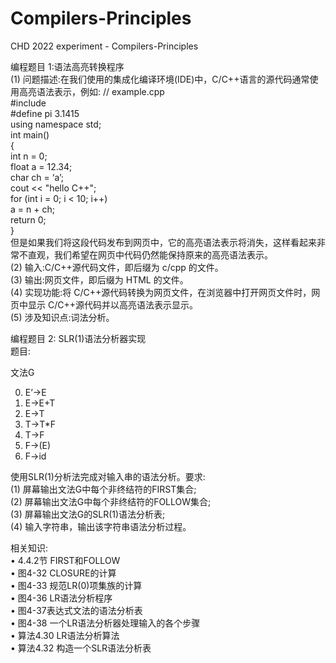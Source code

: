 # Compilers-Principles
CHD 2022 experiment - Compilers-Principles

编程题目 1:语法高亮转换程序  
(1) 问题描述:在我们使用的集成化编译环境(IDE)中，C/C++语言的源代码通常使用高亮语法表示，例如:
// example.cpp  
#include <iostream>  
#define pi 3.1415  
using namespace std;  
int main()  
{  
  int n = 0;  
  float a = 12.34;  
  char ch = ‘a’;  
  cout << "hello C++";  
  for (int i = 0; i < 10; i++)  
  a = n + ch;  
  return 0;  
}  
但是如果我们将这段代码发布到网页中，它的高亮语法表示将消失，这样看起来非常不直观，我们希望在网页中代码仍然能保持原来的高亮语法表示。  
(2) 输入:C/C++源代码文件，即后缀为 c/cpp 的文件。  
(3) 输出:网页文件，即后缀为 HTML 的文件。  
(4) 实现功能:将 C/C++源代码转换为网页文件，在浏览器中打开网页文件时，网页中显示 C/C++源代码并以高亮语法表示显示。  
(5) 涉及知识点:词法分析。  

编程题目 2: SLR(1)语法分析器实现  
题目:

文法G

0. E’->E
1. E->E+T
2. E->T
3. T->T*F
4. T->F
5. F->(E)
6. F->id

使用SLR(1)分析法完成对输入串的语法分析。要求:  
(1) 屏幕输出文法G中每个非终结符的FIRST集合;  
(2) 屏幕输出文法G中每个非终结符的FOLLOW集合;  
(3) 屏幕输出文法G的SLR(1)语法分析表;  
(4) 输入字符串，输出该字符串语法分析过程。  

相关知识:  
• 4.4.2节 FIRST和FOLLOW  
• 图4-32 CLOSURE的计算  
• 图4-33 规范LR(0)项集族的计算  
• 图4-36 LR语法分析程序  
• 图4-37表达式文法的语法分析表  
• 图4-38 一个LR语法分析器处理输入的各个步骤  
• 算法4.30 LR语法分析算法  
• 算法4.32 构造一个SLR语法分析表

